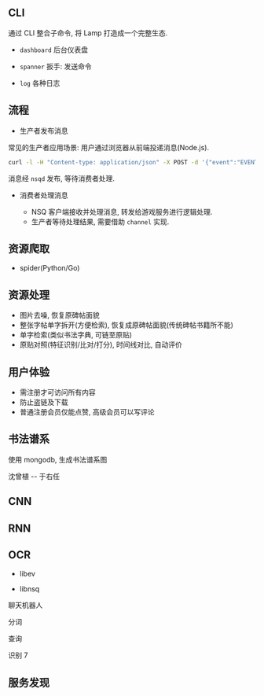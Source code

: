## CLI

通过 CLI 整合子命令, 将 Lamp 打造成一个完整生态.

- `dashboard` 后台仪表盘

- `spanner` 扳手: 发送命令

- `log` 各种日志

## 流程

- 生产者发布消息

常见的生产者应用场景: 用户通过浏览器从前端投递消息(Node.js).

```sh
curl -l -H "Content-type: application/json" -X POST -d '{"event":"EVENT_ITEM_ADD","arg_a":501001,"arg_b":10000,"arg_64":$long_id,"arg_str":""}' http://yulefox.com:4151/pub?topic=gm
```

消息经 `nsqd` 发布, 等待消费者处理.

- 消费者处理消息 

  - NSQ 客户端接收并处理消息, 转发给游戏服务进行逻辑处理.
  - 生产者等待处理结果, 需要借助 `channel` 实现.

## 资源爬取

- spider(Python/Go)

## 资源处理

- 图片去噪, 恢复原碑帖面貌
- 整张字帖单字拆开(方便检索), 恢复成原碑帖面貌(传统碑帖书籍所不能)
- 单字检索(类似书法字典, 可链至原贴)
- 原贴对照(特征识别/比对/打分), 时间线对比, 自动评价

## 用户体验

- 需注册才可访问所有内容
- 防止盗链及下载
- 普通注册会员仅能点赞, 高级会员可以写评论

## 书法谱系

使用 mongodb, 生成书法谱系图

沈曾植 -- 于右任

## CNN

## RNN

## OCR

* libev

* libnsq

聊天机器人

分词

查询

识别 7

## 服务发现